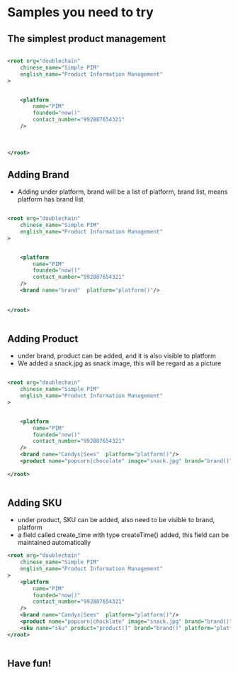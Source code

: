 
# Samples you need to try


## The simplest product management

```xml

<root org="doublechain"
    chinese_name="Simple PIM"
    english_name="Product Information Management"
>


    <platform
        name="PIM"
        founded="now()"
        contact_number="992887654321"
    />
    
   
    
</root>


```


## Adding Brand 

* Adding under platform, brand will be a list of platform, brand list, means platform has brand list


```xml

<root org="doublechain"
    chinese_name="Simple PIM"
    english_name="Product Information Management"
>


    <platform
        name="PIM"
        founded="now()"
        contact_number="992887654321"
    />
    <brand name="brand"  platform="platform()"/>
   
    
</root>
  
```

## Adding Product 

* under brand, product can be added, and it is also visible to platform
* We added a snack.jpg as snack image, this will be regard as a picture

```xml

<root org="doublechain"
    chinese_name="Simple PIM"
    english_name="Product Information Management"
>


    <platform
        name="PIM"
        founded="now()"
        contact_number="992887654321"
    />
    <brand name="Candys|Sees"  platform="platform()"/>
    <product name="popcorn|chocolate" image="snack.jpg" brand="brand()"  platform="platform()"/>
    
</root>
  
```

## Adding SKU

* under product, SKU can be added, also need to be visible to brand, platform
* a field called create_time with type createTime() added, this field can be maintained automatically

```xml
<root org="doublechain"
    chinese_name="Simple PIM"
    english_name="Product Information Management"
>
    <platform
        name="PIM"
        founded="now()"
        contact_number="992887654321"
    />
    <brand name="Candys|Sees"  platform="platform()"/>
    <product name="popcorn|chocklate" image="snack.jpg" brand="brand()"  platform="platform()"/>
    <sku name="sku" product="product()" brand="brand()" platform="platform()" create_time="createTime()"/>
</root>
 

```

## Have fun!

